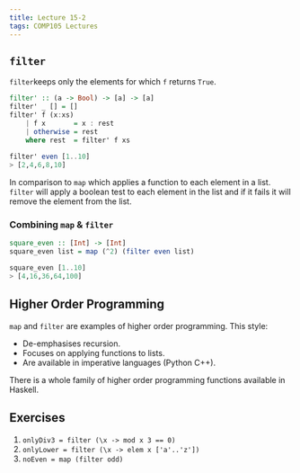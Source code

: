 ```yaml
---
title: Lecture 15-2
tags: COMP105 Lectures
---
```

## `filter`
`filter`keeps only the elements for which `f` returns `True`.

```haskell
filter' :: (a -> Bool) -> [a] -> [a]
filter' _ [] = []
filter' f (x:xs)
	| f x 		= x : rest
	| otherwise	= rest
	where rest 	= filter' f xs
	
filter' even [1..10]
> [2,4,6,8,10]
```

In comparison to `map` which applies a function to each element in a list. `filter` will apply a boolean test to each element in the list and if it fails it will remove the element from the list.

### Combining `map` & `filter`

```haskell
square_even :: [Int] -> [Int]
square_even list = map (^2) (filter even list)

square_even [1..10]
> [4,16,36,64,100]
```

## Higher Order Programming
`map` and `filter` are examples of higher order programming. This style:

* De-emphasises recursion.
* Focuses on applying functions to lists.
* Are available in imperative languages (Python C++).

There is a whole family of higher order programming functions available in Haskell.

## Exercises
1. `onlyDiv3 = filter (\x -> mod x 3 == 0)`
1. `onlyLower = filter (\x -> elem x ['a'..'z'])`
1. `noEven = map (filter odd)`